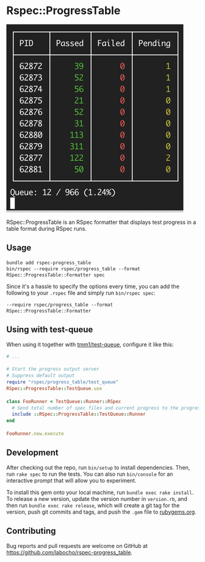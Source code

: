 # Rspec::ProgressTable

![Example](example.png)

RSpec::ProgressTable is an RSpec formatter that displays test progress in a table format during RSpec runs.

## Usage

    bundle add rspec-progress_table
    bin/rspec --require rspec/progress_table --format RSpec::ProgressTable::Formatter spec


Since it's a hassle to specify the options every time, you can add the following to your `.rspec` file and simply run `bin/rspec spec`:

    --require rspec/progress_table --format RSpec::ProgressTable::Formatter

## Using with test-queue

When using it together with [tmm1/test-queue](https://github.com/tmm1/test-queue), configure it like this:

```ruby
# ...

# Start the progress output server
# Suppress default output
require "rspec/progress_table/test_queue"
RSpec::ProgressTable::TestQueue.use

class FooRunner < TestQueue::Runner::RSpec
  # Send total number of spec files and current progress to the progress output server
  include ::RSpec::ProgressTable::TestQueue::Runner
end

FooRunner.new.execute
```

## Development

After checking out the repo, run `bin/setup` to install dependencies. Then, run `rake spec` to run the tests. You can also run `bin/console` for an interactive prompt that will allow you to experiment.

To install this gem onto your local machine, run `bundle exec rake install`. To release a new version, update the version number in `version.rb`, and then run `bundle exec rake release`, which will create a git tag for the version, push git commits and tags, and push the `.gem` file to [rubygems.org](https://rubygems.org).

## Contributing

Bug reports and pull requests are welcome on GitHub at https://github.com/labocho/rspec-progress_table.

